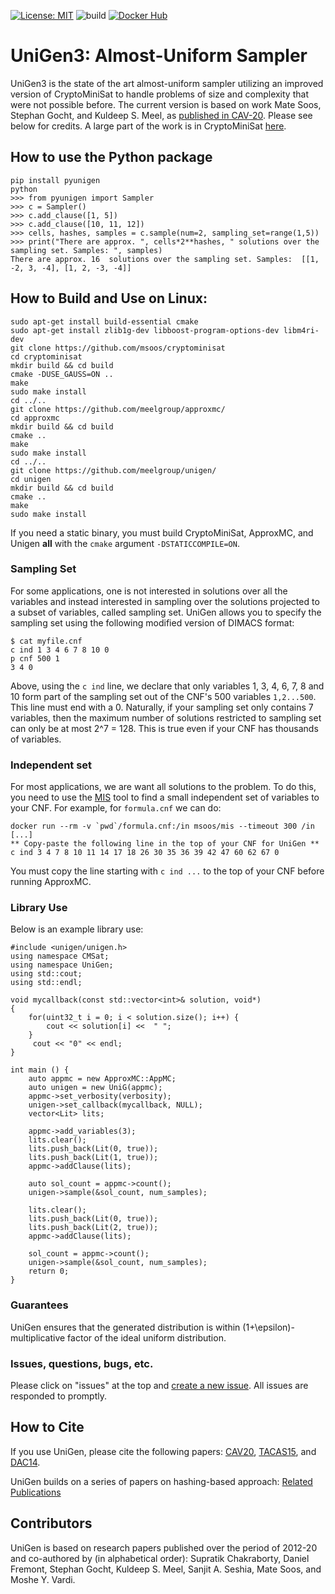[![License: MIT](https://img.shields.io/badge/License-MIT-yellow.svg)](https://opensource.org/licenses/MIT)
![build](https://github.com/meelgroup/unigen/workflows/build/badge.svg)
[![Docker Hub](https://img.shields.io/badge/docker-latest-blue.svg)](https://hub.docker.com/r/msoos/unigen/)

# UniGen3: Almost-Uniform Sampler
UniGen3 is the state of the art almost-uniform sampler  utilizing an improved version of CryptoMiniSat to handle problems of size and complexity that were not possible before. The current version is based on work Mate Soos, Stephan Gocht, and Kuldeep S. Meel, as [published in CAV-20](http://comp.nus.edu.sg/~meel/Papers/cav20-sgm.pdf). Please see below for credits.  A large part of the work is in CryptoMiniSat [here](https://github.com/msoos/cryptominisat).

## How to use the Python package

```
pip install pyunigen
python
>>> from pyunigen import Sampler
>>> c = Sampler()
>>> c.add_clause([1, 5])
>>> c.add_clause([10, 11, 12])
>>> cells, hashes, samples = c.sample(num=2, sampling_set=range(1,5))
>>> print("There are approx. ", cells*2**hashes, " solutions over the sampling set. Samples: ", samples)
There are approx. 16  solutions over the sampling set. Samples:  [[1, -2, 3, -4], [1, 2, -3, -4]]
```

## How to Build and Use on Linux:

```
sudo apt-get install build-essential cmake
sudo apt-get install zlib1g-dev libboost-program-options-dev libm4ri-dev
git clone https://github.com/msoos/cryptominisat
cd cryptominisat
mkdir build && cd build
cmake -DUSE_GAUSS=ON ..
make
sudo make install
cd ../..
git clone https://github.com/meelgroup/approxmc/
cd approxmc
mkdir build && cd build
cmake ..
make
sudo make install
cd ../..
git clone https://github.com/meelgroup/unigen/
cd unigen
mkdir build && cd build
cmake ..
make
sudo make install
```

If you need a static binary, you must build CryptoMiniSat, ApproxMC, and Unigen **all** with the `cmake` argument `-DSTATICCOMPILE=ON`.

### Sampling Set

For some applications, one is not interested in solutions over all the variables and instead interested in sampling over the solutions projected to a subset of variables, called sampling set. UniGen allows you to specify the sampling set using the following modified version of DIMACS format:

```
$ cat myfile.cnf
c ind 1 3 4 6 7 8 10 0
p cnf 500 1
3 4 0
```
Above, using the `c ind` line, we declare that only variables 1, 3, 4, 6, 7, 8 and 10 form part of the sampling set out of the CNF's 500 variables `1,2...500`. This line must end with a 0.  Naturally, if your sampling set only contains 7 variables, then the maximum number of solutions restricted to sampling set can only be at most 2^7 = 128. This is true even if your CNF has thousands of variables.

### Independent set
For most applications, we are want all solutions to the problem. To do this, you need to use the [MIS](https://github.com/meelgroup/mis) tool to find a small independent set of variables to your CNF. For example, for `formula.cnf` we can do:

```
docker run --rm -v `pwd`/formula.cnf:/in msoos/mis --timeout 300 /in
[...]
** Copy-paste the following line in the top of your CNF for UniGen **
c ind 3 4 7 8 10 11 14 17 18 26 30 35 36 39 42 47 60 62 67 0
```

You must copy the line starting with `c ind ...` to the top of your CNF before running ApproxMC.

### Library Use
Below is an example library use:

```
#include <unigen/unigen.h>
using namespace CMSat;
using namespace UniGen;
using std::cout;
using std::endl;

void mycallback(const std::vector<int>& solution, void*)
{
    for(uint32_t i = 0; i < solution.size(); i++) {
        cout << solution[i] <<  " ";
    }
     cout << "0" << endl;
}

int main () {
    auto appmc = new ApproxMC::AppMC;
    auto unigen = new UniG(appmc);
    appmc->set_verbosity(verbosity);
    unigen->set_callback(mycallback, NULL);
    vector<Lit> lits;

    appmc->add_variables(3);
    lits.clear();
    lits.push_back(Lit(0, true));
    lits.push_back(Lit(1, true));
    appmc->addClause(lits);

    auto sol_count = appmc->count();
    unigen->sample(&sol_count, num_samples);

    lits.clear();
    lits.push_back(Lit(0, true));
    lits.push_back(Lit(2, true));
    appmc->addClause(lits);

    sol_count = appmc->count();
    unigen->sample(&sol_count, num_samples);
    return 0;
}
```


### Guarantees
UniGen ensures that the generated distribution is within (1+\epsilon)-multiplicative factor of the ideal uniform distribution. 


### Issues, questions, bugs, etc.
Please click on "issues" at the top and [create a new issue](https://github.com/meelgroup/unigen/issues/new). All issues are responded to promptly.

## How to Cite
If you use UniGen, please cite the following papers: [CAV20](https://www.comp.nus.edu.sg/~meel/bib/SGM20.bib), [TACAS15](https://www.comp.nus.edu.sg/~meel/bib/CFMSV15a.bib), and [DAC14](https://www.comp.nus.edu.sg/~meel/bib/CMV14.bib).

UniGen builds on a series of papers on hashing-based approach: [Related Publications](https://www.comp.nus.edu.sg/~meel/publications.html)

## Contributors
UniGen is based on research papers published over the period of 2012-20 and co-authored by (in alphabetical order): Supratik Chakraborty, Daniel Fremont, Stephan Gocht, Kuldeep S. Meel, Sanjit A. Seshia, Mate Soos, and Moshe Y. Vardi. 


